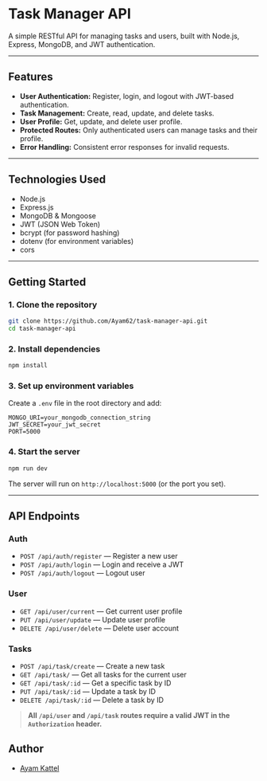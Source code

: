 # Task Manager API

A simple RESTful API for managing tasks and users, built with Node.js, Express, MongoDB, and JWT authentication.

---

## Features

- **User Authentication:** Register, login, and logout with JWT-based authentication.
- **Task Management:** Create, read, update, and delete tasks.
- **User Profile:** Get, update, and delete user profile.
- **Protected Routes:** Only authenticated users can manage tasks and their profile.
- **Error Handling:** Consistent error responses for invalid requests.

---

## Technologies Used

- Node.js
- Express.js
- MongoDB & Mongoose
- JWT (JSON Web Token)
- bcrypt (for password hashing)
- dotenv (for environment variables)
- cors

---

## Getting Started

### 1. Clone the repository

```sh
git clone https://github.com/Ayam62/task-manager-api.git
cd task-manager-api
```

### 2. Install dependencies

```sh
npm install
```

### 3. Set up environment variables

Create a `.env` file in the root directory and add:

```
MONGO_URI=your_mongodb_connection_string
JWT_SECRET=your_jwt_secret
PORT=5000
```

### 4. Start the server

```sh
npm run dev
```

The server will run on `http://localhost:5000` (or the port you set).

---

## API Endpoints

### Auth

- `POST /api/auth/register` — Register a new user
- `POST /api/auth/login` — Login and receive a JWT
- `POST /api/auth/logout` — Logout user

### User

- `GET /api/user/current` — Get current user profile
- `PUT /api/user/update` — Update user profile
- `DELETE /api/user/delete` — Delete user account

### Tasks

- `POST /api/task/create` — Create a new task
- `GET /api/task/` — Get all tasks for the current user
- `GET /api/task/:id` — Get a specific task by ID
- `PUT /api/task/:id` — Update a task by ID
- `DELETE /api/task/:id` — Delete a task by ID

> **All `/api/user` and `/api/task` routes require a valid JWT in the `Authorization` header.**


## Author

- [Ayam Kattel](https://github.com/Ayam62)